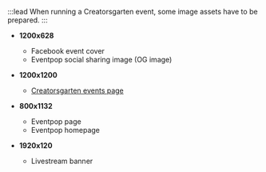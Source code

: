 :::lead
When running a Creatorsgarten event, some image assets have to be prepared.
:::

- **1200x628**
  - Facebook event cover
  - Eventpop social sharing image (OG image)

- **1200x1200**
  - [Creatorsgarten events page](/events)

- **800x1132**
  - Eventpop page
  - Eventpop homepage

- **1920x120**
  - Livestream banner